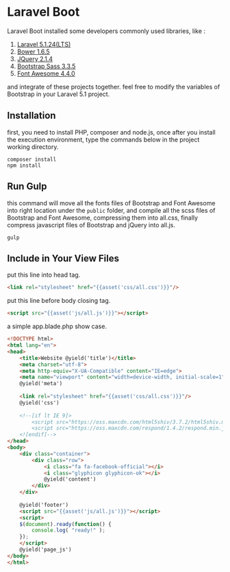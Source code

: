 # Laravel Boot
Laravel Boot installed some developers commonly used libraries, like :

1.  [Laravel 5.1.24(LTS)](https://github.com/laravel/laravel)
2.  [Bower 1.6.5](https://github.com/bower/bower)
3.  [JQuery 2.1.4](https://github.com/jquery/jquery)
4.  [Bootstrap Sass 3.3.5](https://github.com/twbs/bootstrap-sass)
5.  [Font Awesome 4.4.0](https://github.com/FortAwesome/Font-Awesome)


and integrate of these projects together.
feel free to modify the variables of Bootstrap in your Laravel 5.1 project.

## Installation
first, you need to install PHP, composer and node.js, once after you install the execution environment, type the commands below in the project working directory.
```
composer install
npm install
```

## Run Gulp
this command will move all the fonts files of Bootstrap and Font Awesome into right location under the `public` folder, and compile all the scss files of Bootstrap and Font Awesome, compressing them into all.css, finally compress javascript files of Bootstrap and jQuery into all.js.
```
gulp
```

## Include in Your View Files

put this line into head tag.
```html
<link rel="stylesheet" href="{{asset('css/all.css')}}"/>
```

put this line before body closing tag.
```html
<script src="{{asset('js/all.js')}}"></script>
```

a simple app.blade.php show case.
```html
<!DOCTYPE html>
<html lang="en">
<head>
    <title>Website @yield('title')</title>
	<meta charset="utf-8">
	<meta http-equiv="X-UA-Compatible" content="IE=edge">
	<meta name="viewport" content="width=device-width, initial-scale=1">
    @yield('meta')
    
    <link rel="stylesheet" href="{{asset('css/all.css')}}"/>
    @yield('css')
    
	<!--[if lt IE 9]>
		<script src="https://oss.maxcdn.com/html5shiv/3.7.2/html5shiv.min.js"></script>
		<script src="https://oss.maxcdn.com/respond/1.4.2/respond.min.js"></script>
	<![endif]-->
</head>
<body>
    <div class="container">
        <div class="row">
            <i class="fa fa-facebook-official"></i>
            <i class="glyphicon glyphicon-ok"></i>
            @yield('content')
        </div>
    </div>
	
    @yield('footer')
    <script src="{{asset('js/all.js')}}"></script>
    <script>
    $(document).ready(function() {
        console.log( "ready!" );
    });
    </script>
    @yield('page_js')
</body>
</html>
```